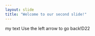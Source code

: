 ```yaml
---
layout: slide
title: "Welcome to our second slide!"
---
```

my text
Use the left arrow to go back!D22
